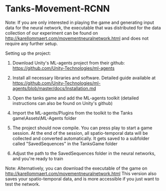 # Tanks-Movement-RCNN
Note: If you are only interested in playing the game and generating input data for the neural network, the executable that was distributed for the data collection of our experiment can be found on http://karellommaert.com/movementneuralnetwork.html and does not require any further setup.

Setting up the project:
1) Download Unity's ML-agents project from their github: https://github.com/Unity-Technologies/ml-agents

2) Install all necessary libraries and software. Detailed guide available at https://github.com/Unity-Technologies/ml-agents/blob/master/docs/Installation.md

3) Open the tanks game and add the ML-agents toolkit (detailed instructions can also be found on Unity's github)

4) Import the ML-agents/Plugins from the toolkit to the Tanks game\Assets\ML-Agents folder

5) The project should now compile. You can press play to start a game session. At the end of the session, all spatio-temporal data will be collected and converted automatically. It gets saved to a subfolder called "SavedSequences" in the TanksGame folder

6) Adjust the path to the SavedSequences folder in the neural networks, and you're ready to train

Note: Alternatively, you can download the executable of the game on http://karellommaert.com/movementneuralnetwork.html
This version also saves your spatio-temporal data, and is more accessible if you just want to test the network.
